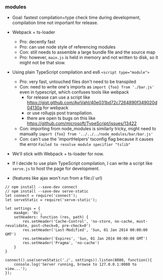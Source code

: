 
### modules

* Goal: fastest compilation+type check time during development, compilation time not important for release.
* Webpack + ts-loader
    * Pro: decently fast
    * Pro: can use node style of referencing modules
    * Con: still needs to assemble a large bundle file and the source map
    * Pro: however, `main.js` is held in memory and not written to disk, so it might not be that slow.
* Using plain TypeScript compilation and es6 `<script type="module">`
    * Pro: very fast, untouched files don't need to be transpiled
    * Con: need to write one's imports as `import {foo} from './bar.js'` even in typescript, which confuses tools like webpack
        * for release can use a script like https://gist.github.com/AviVahl/40e031bd72c7264890f349020d04130a for webpack
        * or use rollupjs post transpilation.
        * there are open ts bugs on this like https://github.com/microsoft/TypeScript/issues/13422
    * Con: importing from node_modules is similarly tricky, might need to manually `import {foo} from '../../../node_modules/bar/bar.js'`
    * Con: can't use the 'importHelpers' tsconfig flag because it causes the error `Failed to resolve module specifier "tslib"` 
* We'll stick with Webpack + ts-loader for now.
  
  
* If I decide to use plain TypeScript compilation, I can write a script like `serve.js` to host the page for development.
* (features like ajax won't run from a file:// url)
```
// npm install --save-dev connect
// npm install --save-dev serve-static
let connect = require('connect');
let serveStatic = require('serve-static');

let settings = {
    maxAge: '0s',
    setHeaders: function (res, path) {
        res.setHeader('Cache-Control', 'no-store, no-cache, must-revalidate, post-check=0, pre-check=0')
        res.setHeader('Last-Modified', 'Sun, 01 Jan 2014 00:00:00 GMT')
        res.setHeader('Expires', 'Sun, 01 Jan 2014 00:00:00 GMT')
        res.setHeader('Pragma', 'no-cache')
    }
}

connect().use(serveStatic('./', settings)).listen(8080, function(){
    console.log('Server running, browse to 127.0.0.1:8080 to view...');
});

```
